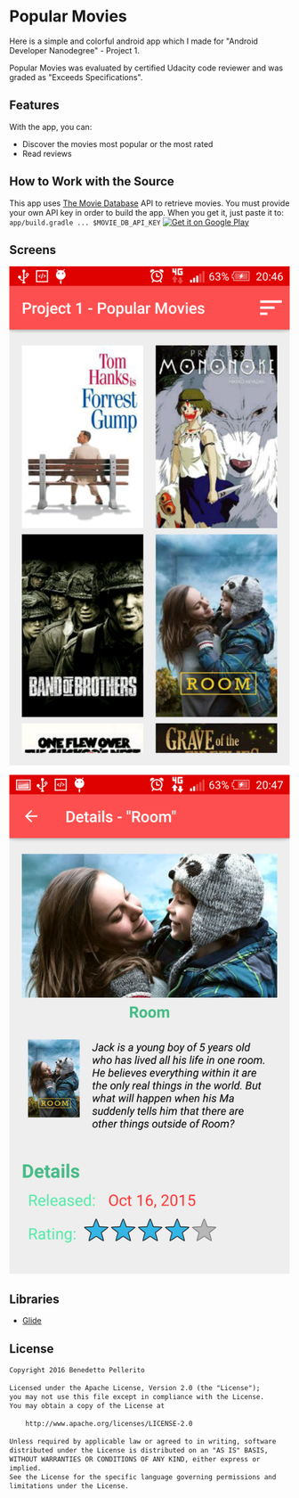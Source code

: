 # Popular Movies

Here is a simple and colorful android app which I made for "Android Developer Nanodegree" - Project 1.

Popular Movies was evaluated by certified Udacity code reviewer and was graded as "Exceeds Specifications".

## Features

With the app, you can:
* Discover the movies most popular or the most rated 
* Read reviews 

## How to Work with the Source

This app uses [The Movie Database](https://www.themoviedb.org/documentation/api) API to retrieve movies.
You must provide your own API key in order to build the app. When you get it, just paste it to:
    ```
    app/build.gradle ... $MOVIE_DB_API_KEY
    ```
<a style="margin-bottom: 0;" 
	href='https://play.google.com/store/apps/details?id=eu.pellerito.popularmoviesproject1'>
	<img alt='Get it on Google Play' 
	src='https://play.google.com/intl/en_us/badges/images/generic/en_badge_web_generic.png' height="80px"/>
</a>

## Screens

![screen](phone-movies.png)

![screen](phone-details.png)


## Libraries

* [Glide](https://github.com/bumptech/glide)


## License

    Copyright 2016 Benedetto Pellerito

    Licensed under the Apache License, Version 2.0 (the "License");
    you may not use this file except in compliance with the License.
    You may obtain a copy of the License at

        http://www.apache.org/licenses/LICENSE-2.0

    Unless required by applicable law or agreed to in writing, software
    distributed under the License is distributed on an "AS IS" BASIS,
    WITHOUT WARRANTIES OR CONDITIONS OF ANY KIND, either express or implied.
    See the License for the specific language governing permissions and
    limitations under the License.
